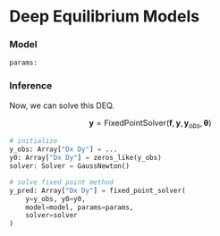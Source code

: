 # Deep Equilibrium Models


### Model

```python
params:
```


### Inference

Now, we can solve this DEQ.


$$
\boldsymbol{y} = \text{FixedPointSolver}(\boldsymbol{f},\boldsymbol{y},\boldsymbol{y}_{obs},\boldsymbol{\theta})
$$

```python
# initialize
y_obs: Array["Dx Dy"] = ...
y0: Array["Dx Dy"] = zeros_like(y_obs)
solver: Solver = GaussNewton()

# solve fixed point method
y_pred: Array["Dx Dy"] = fixed_point_solver(
    y=y_obs, y0=y0,
    model=model, params=params,
    solver=solver
)
```
